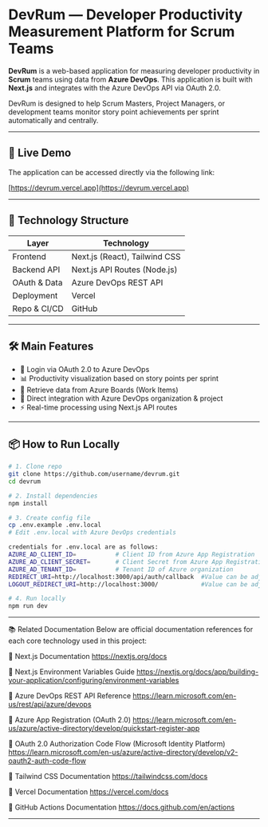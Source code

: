 # DevRum — Developer Productivity Measurement Platform for Scrum Teams

**DevRum** is a web-based application for measuring developer productivity in **Scrum** teams using data from **Azure DevOps**. This application is built with **Next.js** and integrates with the Azure DevOps API via OAuth 2.0.

DevRum is designed to help Scrum Masters, Project Managers, or development teams monitor story point achievements per sprint automatically and centrally.

---

## 🚀 Live Demo

The application can be accessed directly via the following link:

[https://devrum.vercel.app](https://devrum.vercel.app)

---

## 📁 Technology Structure

| Layer        | Technology                     |
| ------------ | ----------------------------- |
| Frontend     | Next.js (React), Tailwind CSS |
| Backend API  | Next.js API Routes (Node.js)  |
| OAuth & Data | Azure DevOps REST API         |
| Deployment   | Vercel                        |
| Repo & CI/CD | GitHub                        |

---

## 🛠️ Main Features

- 🔐 Login via OAuth 2.0 to Azure DevOps
- 📊 Productivity visualization based on story points per sprint
- 📂 Retrieve data from Azure Boards (Work Items)
- 🔄 Direct integration with Azure DevOps organization & project
- ⚡ Real-time processing using Next.js API routes

---

## 📦 How to Run Locally

```bash
# 1. Clone repo
git clone https://github.com/username/devrum.git
cd devrum

# 2. Install dependencies
npm install

# 3. Create config file
cp .env.example .env.local
# Edit .env.local with Azure DevOps credentials

credentials for .env.local are as follows:
AZURE_AD_CLIENT_ID=           # Client ID from Azure App Registration
AZURE_AD_CLIENT_SECRET=       # Client Secret from Azure App Registration
AZURE_AD_TENANT_ID=           # Tenant ID of Azure organization
REDIRECT_URI=http://localhost:3000/api/auth/callback  #Value can be adjusted if deployed
LOGOUT_REDIRECT_URI=http://localhost:3000/            #Value can be adjusted if deployed

# 4. Run locally
npm run dev

```
---

📚 Related Documentation
Below are official documentation references for each core technology used in this project:

📘 Next.js Documentation
https://nextjs.org/docs

📘 Next.js Environment Variables Guide
https://nextjs.org/docs/app/building-your-application/configuring/environment-variables

📘 Azure DevOps REST API Reference
https://learn.microsoft.com/en-us/rest/api/azure/devops

📘 Azure App Registration (OAuth 2.0)
https://learn.microsoft.com/en-us/azure/active-directory/develop/quickstart-register-app

📘 OAuth 2.0 Authorization Code Flow (Microsoft Identity Platform)
https://learn.microsoft.com/en-us/azure/active-directory/develop/v2-oauth2-auth-code-flow

📘 Tailwind CSS Documentation
https://tailwindcss.com/docs

📘 Vercel Documentation
https://vercel.com/docs

📘 GitHub Actions Documentation
https://docs.github.com/en/actions

---
